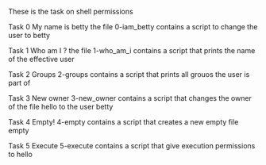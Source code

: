 These is the task on shell permissions

Task 0 My name is betty the file 0-iam_betty contains a script to change the user to betty

Task 1 Who am I ? the file 1-who_am_i contains a script that prints the name of the effective user

Task 2 Groups 2-groups contains a script that prints all grouos the user is part of

Task 3 New owner 3-new_owner contains a script that changes the owner of the file hello to the user betty

Task 4 Empty! 4-empty contains a script that creates a new empty file empty

Task 5 Execute 5-execute contains a script that give execution permissions to hello
